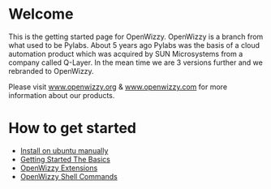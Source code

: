 # Welcome

This is the getting started page for OpenWizzy.
OpenWizzy is a branch from what used to be Pylabs. About 5 years ago Pylabs was the basis of a cloud automation product which was acquired by SUN Microsystems from a company called Q-Layer. 
In the mean time we are 3 versions further and we rebranded to OpenWizzy.

Please visit www.openwizzy.org & www.openwizzy.com for more information about our products.

# How to get started

* [Install on ubuntu manually](UbuntuManual)
* [Getting Started The Basics](GettingStartedBasic)
* [OpenWizzy Extensions](OWModules)
* [OpenWizzy Shell Commands](OWCMDs)